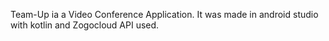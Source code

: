 
Team-Up ia a Video Conference Application. It was made in android studio with kotlin and Zogocloud API used.
